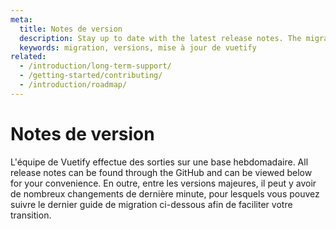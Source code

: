 ```yaml
---
meta:
  title: Notes de version
  description: Stay up to date with the latest release notes. The migration guides will also help you migrate applications though major releases.
  keywords: migration, versions, mise à jour de vuetify
related:
  - /introduction/long-term-support/
  - /getting-started/contributing/
  - /introduction/roadmap/
---
```


# Notes de version

L'équipe de Vuetify effectue des sorties sur une base hebdomadaire. All release notes can be found through the GitHub and can be viewed below for your convenience. En outre, entre les versions majeures, il peut y avoir de nombreux changements de dernière minute, pour lesquels vous pouvez suivre le dernier guide de migration ci-dessous afin de faciliter votre transition.

<releases />

<backmatter />
